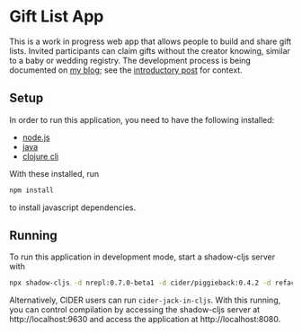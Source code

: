 # Gift List App

This is a work in progress web app that allows people to build and share gift lists. Invited participants can claim gifts without the creator knowing, similar to a baby or wedding registry. The development process is being documented on [my blog](https://chrisodonnell.dev); see the [introductory post](https://chrisodonnell.dev/posts/giftlist/intro/) for context.

## Setup

In order to run this application, you need to have the following installed:
* [node.js](https://docs.npmjs.com/downloading-and-installing-node-js-and-npm)
* [java](https://adoptopenjdk.net/)
* [clojure cli](https://clojure.org/guides/getting_started)

With these installed, run
```bash
npm install
```

to install javascript dependencies.

## Running

To run this application in development mode, start a shadow-cljs server with
```bash
npx shadow-cljs -d nrepl:0.7.0-beta1 -d cider/piggieback:0.4.2 -d refactor-nrepl:2.5.0 -d cider/cider-nrepl:0.25.0-SNAPSHOT server
```

Alternatively, CIDER users can run `cider-jack-in-cljs`. With this running, you can control compilation by accessing the shadow-cljs server at http://localhost:9630 and access the application at http://localhost:8080.

